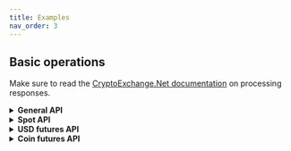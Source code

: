 ```yaml
---
title: Examples
nav_order: 3
---
```


## Basic operations
Make sure to read the [CryptoExchange.Net documentation](https://jkorf.github.io/CryptoExchange.Net/Clients.html#processing-request-responses) on processing responses.

<Details>
<Summary>
<b>General API</b>

</Summary>
<BlockQuote>

### Subaccounts management
```csharp
// Get sub account list
var subAccountBalances = await binanceRestClient.GeneralApi.SubAccount.GetSubAccountsAsync();

// Transfer 0.001m BTC from master account to a subaccount
var transferResult = await binanceRestClient.GeneralApi.SubAccount.TransferSubAccountAsync(
                    TransferAccountType.Spot, 
                    TransferAccountType.UsdtFuture, 
                    "BTC",
                    0.001m,
                    toEmail: "test@test.com");
```

### Futures collateral
```csharp
// Add collateral
var result = await binanceRestClient.GeneralApi.Futures.AdjustCrossCollateralLoanToValueAsync("BTC", "BUSD", 1, AdjustRateDirection.Additional);

// Get transfer history
var transferHistory = await binanceRestClient.GeneralApi.Futures.GetFuturesTransferHistoryAsync("BTC", DateTime.UtcNow.AddDays(-10));
```

### Mining
```csharp
// Get mining info
var result = await binanceRestClient.GeneralApi.Mining.GetMiningCoinListAsync();
```


</BlockQuote>
</Details>

<Details>
<Summary>
<b>Spot API</b>

</Summary>
<BlockQuote>

### Get market data
```csharp
// Getting info on all symbols
var spotSymbolData = await binanceRestClient.SpotApi.ExchangeData.GetExchangeInfoAsync();

// Getting ticker
var spotTickerData = await binanceRestClient.SpotApi.ExchangeData.GetTickersAsync();

// Getting the order book of a symbol
var spotOrderBookData = await binanceRestClient.SpotApi.ExchangeData.GetOrderBookAsync("BTCUSDT");

// Getting recent trades of a symbol
var spotTradeHistoryData = await binanceRestClient.SpotApi.ExchangeData.GetTradeHistoryAsync("BTCUSDT");
```

### Requesting balances
Account info includes a list of balances
```csharp
var spotAccountInfo = await binanceRestClient.SpotApi.Account.GetAccountInfoAsync();
```
### Placing order
```csharp
// Placing a buy limit order for 0.001 BTC at a price of 50000USDT each
var orderData = await binanceRestClient.SpotApi.Trading.PlaceOrderAsync(
                "BTCUSDT",
                OrderSide.Buy,
                SpotOrderType.Limit,
                0.001m,
                50000,
                timeInForce: TimeInForce.GoodTillCanceled);
                
// Placing a market buy order for 50USDT                
var orderData = await binanceRestClient.SpotApi.Trading.PlaceOrderAsync(
                "BTCUSDT",
                OrderSide.Buy,
                SpotOrderType.Market,
                quoteQuantity: 50);
                                        
// Place a stop loss order, place a limit order of 0.001 BTC at 39000USDT each when the last trade price drops below 40000USDT
var orderData = await binanceRestClient.SpotApi.Trading.PlaceOrderAsync(
                "BTCUSDT",
                OrderSide.Buy,
                SpotOrderType.StopLossLimit,
                0.001m,
                39000,
                timeInForce: TimeInForce.GoodTillCancel,
                stopPrice: 40000);
```

### Requesting a specific order
```csharp
// Request info on order with id `1234`
var orderData = await binanceRestClient.SpotApi.Trading.GetOrderAsync("BTCUSDT", 1234);
```

### Requesting order history
```csharp
// Get all orders conform the parameters
 var ordersData = await binanceRestClient.SpotApi.Trading.GetOrdersAsync("BTCUSDT");
```

### Cancel order
```csharp
// Cancel order with id `1234`
var orderData = await binanceRestClient.SpotApi.Trading.CancelOrderAsync("BTCUSDT", 1234);
```

### Get user trades
```csharp
var userTradesResult = await binanceRestClient.SpotApi.Trading.GetUserTradesAsync("BTCUSDT");
```

### Subscribing to market data updates
```csharp
var subscribeResult = await binanceSocketClient.SpotApi.SubscribeToAllTickerUpdatesAsync(data =>
{
    // Handle ticker data
});
```

### Subscribing to order updates
```csharp
var listenKey = await binanceRestClient.SpotApi.Account.StartUserStreamAsync();
if (!listenKey.Success)
{
    // Handler failure
    return;
}
var sub = await binanceSocketClient.SpotApi.SubscribeToUserDataUpdatesAsync(listenKey.Data, 
    data =>
    {
        // Handle order update
    },
    data =>
    {
        // Handle oco order update
    },
    data =>
    {
        // Handle account balance update, caused by trading
    }, 
    data =>
    {
        // Handle account balance update, caused by withdrawal/deposit or transfers
    });
```

</BlockQuote>
</Details>

<Details>
<Summary>
<b>USD futures API</b>

</Summary>
<BlockQuote>

### Get market data
```csharp
// Getting info on all symbols
var usdFuturesSymbolData = await binanceRestClient.UsdFuturesApi.ExchangeData.GetExchangeInfoAsync();

// Getting ticker
var usdFuturesTickerData = await binanceRestClient.UsdFuturesApi.ExchangeData.GetTickersAsync();

// Getting the order book of a symbol
var usdFuturesOrderBookData = await binanceRestClient.UsdFuturesApi.ExchangeData.GetOrderBookAsync("BTCUSDT");

// Getting recent trades of a symbol
var usdFuturesTradeHistoryData = await binanceRestClient.UsdFuturesApi.ExchangeData.GetTradeHistoryAsync("BTCUSDT");
```

### Requesting balances
```csharp
var balanceData = await binanceRestClient.UsdFuturesApi.Account.GetBalancesAsync();
```
### Placing order
```csharp
// Placing a buy limit order for 0.001 BTC at a price of 50000USDT each
var orderData = await binanceRestClient.UsdFuturesApi.Trading.PlaceOrderAsync(
                "BTCUSDT",
                OrderSide.Buy,
                FuturesOrderType.Limit,
                0.001m,
                50000,
                timeInForce: TimeInForce.GoodTillCanceled);
                                                            
// Place a stop loss order, place a limit order of 0.001 BTC at 39000USDT each when the last trade price drops below 40000USDT
var orderData =  await binanceRestClient.UsdFuturesApi.Trading.PlaceOrderAsync(
                "BTCUSDT",
                OrderSide.Buy,
                FuturesOrderType.Stop,
                0.001m,
                39000,
                timeInForce: Binance.Net.Enums.TimeInForce.GoodTillCanceled,
                stopPrice: 40000);
                
// Place a buy market order and set TakeProfit/StopLoss for the position ( result checking omitted )
var openPositionResult = await binanceRestClient.UsdFuturesApi.Trading.PlaceOrderAsync("BTCUSDT", OrderSide.Buy, FuturesOrderType.Market, 0.001m);
var stopLossResult = await binanceRestClient.UsdFuturesApi.Trading.PlaceOrderAsync("BTCUSDT", OrderSide.Sell, FuturesOrderType.StopMarket, quantity: null, closePosition: true, stopPrice: 40000);
var takeProfitResult = await binanceRestClient.UsdFuturesApi.Trading.PlaceOrderAsync("BTCUSDT", OrderSide.Sell, FuturesOrderType.TakeProfitMarket, quantity: null, closePosition: true, stopPrice: 43000);
```

### Requesting a specific order
```csharp
// Request info on order with id `1234`
var orderData = await binanceRestClient.UsdFuturesApi.Trading.GetOrderAsync("BTCUSDT", 1234);
```

### Requesting order history
```csharp
// Get all orders conform the parameters
 var ordersData = await binanceRestClient.UsdFuturesApi.Trading.GetOrdersAsync("BTCUSDT");
```

### Cancel order
```csharp
// Cancel order with id `1234`
var orderData = await binanceRestClient.UsdFuturesApi.Trading.CancelOrderAsync("BTCUSDT", 1234);
```

### Get user trades
```csharp
var userTradesResult = await binanceRestClient.UsdFuturesApi.Trading.GetUserTradesAsync("BTCUSDT");
```

### Subscribing to market data updates
```csharp
var subscribeResult = await binanceSocketClient.UsdFuturesApi.SubscribeToAllTickerUpdatesAsync(data => 
{
    // Handle ticker data
});
```

### Subscribing to order updates
```csharp
var listenKey = await binanceRestClient.UsdFuturesApi.Account.StartUserStreamAsync();
if (!listenKey.Success)
{
    // Handler failure
    return;
}
var sub = await binanceSocketClient.UsdFuturesApi.SubscribeToUserDataUpdatesAsync(listenKey.Data,
    data =>
    {
        // Handle leverage update
    },
    data =>
    {
        // Handle margin update
    },
    data =>
    {
        // Handle account balance update, caused by trading
    },
    data =>
    {
        // Handle order update
    },
    data =>
    {
        // Handle listen key expired
    });
```

</BlockQuote>
</Details>

<Details>
<Summary>
<b>Coin futures API</b>

</Summary>
<BlockQuote>

### Get market data
```csharp
// Getting info on all symbols
var coinFuturesSymbolData = await binanceRestClient.CoinFuturesApi.ExchangeData.GetExchangeInfoAsync();

// Getting ticker
var coinFuturesTickerData = await binanceRestClient.CoinFuturesApi.ExchangeData.GetTickersAsync();

// Getting the order book of a symbol
var coinFuturesOrderBookData = await binanceRestClient.CoinFuturesApi.ExchangeData.GetOrderBookAsync("BTCUSD_PERP");

// Getting recent trades of a symbol
var coinFuturesTradeHistoryData = await binanceRestClient.CoinFuturesApi.ExchangeData.GetTradeHistoryAsync("BTCUSD_PERP");
```

### Requesting balances
```csharp
var balanceData = await binanceRestClient.CoinFuturesApi.Account.GetBalancesAsync();
```
### Placing order
```csharp
// Placing a buy limit order for 100 contracts at a price of 50000USDT each
var orderData = await binanceRestClient.CoinFuturesApi.Trading.PlaceOrderAsync(
                "BTCUSD_200925",
                OrderSide.Buy,
                FuturesOrderType.Limit,
                100, 
                50000,
                timeInForce: TimeInForce.GoodTillCanceled);
```

### Requesting a specific order
```csharp
// Request info on order with id `1234`
var orderData = await binanceRestClient.CoinFuturesApi.Trading.GetOrderAsync("BTCUSD_PERP", 1234);
```

### Requesting order history
```csharp
// Get all orders conform the parameters
 var ordersData = await binanceRestClient.CoinFuturesApi.Trading.GetOrdersAsync("BTCUSD_PERP");
```

### Cancel order
```csharp
// Cancel order with id `1234`
var orderData = await binanceRestClient.CoinFuturesApi.Trading.CancelOrderAsync("BTCUSD_PERP", 1234);
```

### Get user trades
```csharp
var userTradesResult = await binanceRestClient.CoinFuturesApi.Trading.GetUserTradesAsync();
```

### Subscribing to market data updates
```csharp
var subscribeResult = await binanceSocketClient.CoinFuturesApi.SubscribeToAllTickerUpdatesAsync(data =>
{
    // Handle ticker data
});
```

### Subscribing to order updates
```csharp
var listenKey = await binanceRestClient.CoinFuturesApi.Account.StartUserStreamAsync();
if (!listenKey.Success)
{
    // Handler failure
    return;
}
var sub = await binanceSocketClient.CoinFuturesApi.SubscribeToUserDataUpdatesAsync(listenKey.Data,
    data =>
    {
        // Handle leverage update
    },
    data =>
    {
        // Handle margin update
    },
    data =>
    {
        // Handle account balance update, caused by trading
    },
    data =>
    {
        // Handle order update
    },
    data =>
    {
        // Handle listen key expired
    });
```

</BlockQuote>
</Details>
